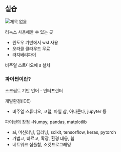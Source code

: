 ## 실습

![제목 없음](https://github.com/user-attachments/assets/9695b7eb-0a02-4b1a-8435-44b18e4c7f68)

리눅스 사용해볼 수 있는 곳

- 윈도우 기반에서 wsl 사용 
- 오라클 클라우드 무료
- 라지베리파이
 
비주얼 스트디오에 s 설치

### 파이썬이란?

스크립트 기반 언어 - 인터프린터

개발환경(IDE)
- 비주얼 스튜디오, 코랩, 파일 참, 아나콘다, jupyter 등

파이썬의 장점
-Numpy, pandas, matplotlib
- ai, 머신러닝, 딥러닝, scikit, tensorflow, keras, pytorch
- 가볍고, 빠르고, 확장, 환경 대응, 웹
- 네트워크 심플함, 소켓프로그래밍

